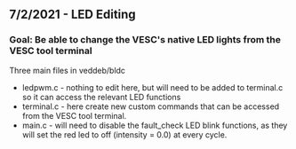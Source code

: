 ## 7/2/2021 - LED Editing
### Goal: Be able to change the VESC's native LED lights from the VESC tool terminal

Three main files in veddeb/bldc
- ledpwm.c - nothing to edit here, but will need to be added to terminal.c so it can access the relevant LED functions
- terminal.c - here create new custom commands that can be accessed from the VESC tool terminal.
- main.c - will need to disable the fault_check LED blink functions, as they will set the red led to off (intensity = 0.0) at every cycle.
